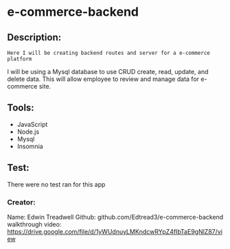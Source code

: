 # e-commerce-backend



## Description:
    Here I will be creating backend routes and server for a e-commerce platform
I will be using a Mysql database to use CRUD create, read, update, and delete data.
This will allow employee to review and manage data for e-commerce site.



## Tools:
- JavaScript
- Node.js
- Mysql
- Insomnia



## Test:
 There were no test ran for this app

 
 
 
 ### Creator:
 Name: Edwin Treadwell
 Github: github.com/Edtread3/e-commerce-backend
 walkthrough video: https://drive.google.com/file/d/1yWUdnuyLMKndcwRYpZ4fIbTaE9gNlZ87/view
